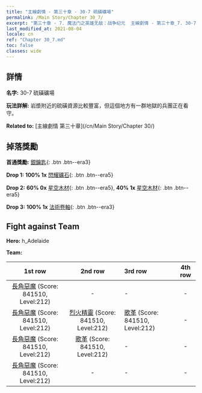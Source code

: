```yaml
---
title: "主線劇情 - 第三十章 - 30-7 硫磺礦場"
permalink: /Main Story/Chapter 30_7/
excerpt: "第三十章 - 7. 魔法门之英雄无敌：战争纪元  主線劇情 - 第三十章_7. 30-7 硫磺礦場"
last_modified_at: 2021-08-04
locale: cn
ref: "Chapter 30_7.md"
toc: false
classes: wide
---
```


## 詳情

 **名字:** 30-7 硫磺礦場

 **玩法詳解:** 岩漿附近的硫磺資源比較豐富，但這個地方有一群地獄的兵團正在看守。

 **Related to:** [主線劇情 第三十章](/cn/Main Story/Chapter 30/)

## 掉落獎勵

 **首通獎勵:** [銀鑰匙](/cn/Items/con_693/){: .btn .btn--era3}

 **Drop 1:** **100% 1x** [閃耀礦石](/cn/Items/mat_96/){: .btn .btn--era5}

 **Drop 2:** **60% 0x** [星空木材](/cn/Items/mat_90/){: .btn .btn--era5}, **40% 1x** [星空木材](/cn/Items/mat_90/){: .btn .btn--era5}

 **Drop 3:** **100% 1x** [法術卷軸](/cn/Items/con_694/){: .btn .btn--era3}


## Fight against Team
 **Hero:** h_Adelaide

 **Team:**


  | 1st row | 2nd row | 3rd row | 4th row |
  |:----:|:----:|:----|:----:|
  | [長角惡魔](/cn/units/Demon/) (Score: 841510, Level:212)  | - | - | - |
  | [長角惡魔](/cn/units/Demon/) (Score: 841510, Level:212)  | [烈火精靈](/cn/units/Efreeti/) (Score: 841510, Level:212)  | [歌革](/cn/units/Gog/) (Score: 841510, Level:212)  | - |
  | [長角惡魔](/cn/units/Demon/) (Score: 841510, Level:212)  | [歌革](/cn/units/Gog/) (Score: 841510, Level:212)  | - | - |
  | [長角惡魔](/cn/units/Demon/) (Score: 841510, Level:212)  | - | - | - |


